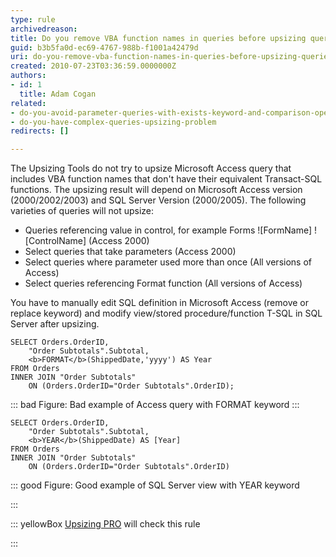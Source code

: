 ```yaml
---
type: rule
archivedreason: 
title: Do you remove VBA function names in queries before upsizing queries (Upsizing problem)?
guid: b3b5fa0d-ec69-4767-988b-f1001a42479d
uri: do-you-remove-vba-function-names-in-queries-before-upsizing-queries-upsizing-problem
created: 2010-07-23T03:36:59.0000000Z
authors:
- id: 1
  title: Adam Cogan
related:
- do-you-avoid-parameter-queries-with-exists-keyword-and-comparison-operators-<>-or-=upsizing-problem
- do-you-have-complex-queries-upsizing-problem
redirects: []

---
```


The Upsizing Tools do not try to upsize Microsoft Access query that includes VBA function names that don't have their equivalent Transact-SQL functions. The upsizing result will depend on Microsoft Access version (2000/2002/2003) and SQL Server Version (2000/2005). The following varieties of queries will not upsize:   
<!--endintro-->

* Queries referencing value in control, for example Forms
![FormName]
![ControlName] (Access 2000)
* Select queries that take parameters (Access 2000)
* Select queries where parameter used more than once (All versions of Access)
* Select queries referencing Format function (All versions of Access)


You have to manually edit SQL definition in Microsoft Access (remove or replace keyword) and modify view/stored procedure/function T-SQL in SQL Server after upsizing.


```
SELECT Orders.OrderID,
    "Order Subtotals".Subtotal, 
    <b>FORMAT</b>(ShippedDate,'yyyy') AS Year 
FROM Orders 
INNER JOIN "Order Subtotals" 
    ON (Orders.OrderID="Order Subtotals".OrderID);
```



::: bad
Figure: Bad example of Access query with FORMAT keyword
:::



```
SELECT Orders.OrderID,
    "Order Subtotals".Subtotal, 
    <b>YEAR</b>(ShippedDate) AS [Year] 
FROM Orders 
INNER JOIN "Order Subtotals" 
    ON (Orders.OrderID="Order Subtotals".OrderID)
```



::: good
Figure: Good example of SQL Server view with YEAR keyword 

:::



::: yellowBox
[Upsizing PRO](http&#58;//www.ssw.com.au/ssw/UpsizingPRO) will check this rule

:::
